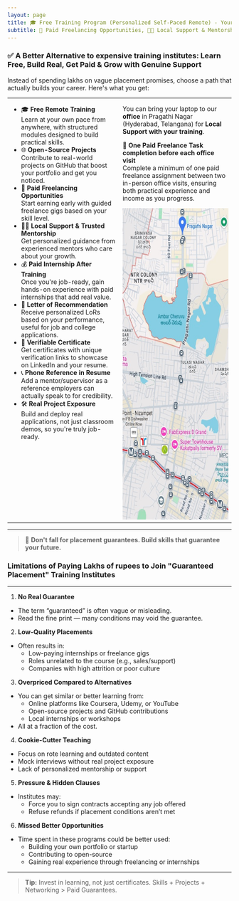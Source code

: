 ```yaml
---
layout: page
title: 🎓 Free Training Program (Personalized Self-Paced Remote) - Your Growth, Our Local Support
subtitle: 💼 Paid Freelancing Opportunities, 🧑‍🏫 Local Support & Mentorship, 💰 Paid Internship After Training, 📄 Letter of Recommendation, 📜 Verifiable Certificate, 📞 Phone Reference in Resume, 🛠️ Real Project Exposure, 🌐 Open-Source Verified Projects
---
```

### ✅ A Better Alternative to expensive training institutes: Learn Free, Build Real, Get Paid & Grow with Genuine Support

Instead of spending lakhs on vague placement promises, choose a path that actually builds your career. Here's what you get:
<table style="border: none; width: 100%;">
  <tr>
    <td style="width: 50%; vertical-align: top;">
<ul>
  <li>🎓 <strong>Free Remote Training</strong><br>
    Learn at your own pace from anywhere, with structured modules designed to build practical skills.
  </li>
  <li>🌐 <strong>Open-Source Projects</strong><br>
    Contribute to real-world projects on GitHub that boost your portfolio and get you noticed.
  </li>
  <li>💼 <strong>Paid Freelancing Opportunities</strong><br>
    Start earning early with guided freelance gigs based on your skill level.
  </li>
  <li>🧑‍🏫 <strong>Local Support & Trusted Mentorship</strong><br>
    Get personalized guidance from experienced mentors who care about your growth.
  </li>
  <li>💰 <strong>Paid Internship After Training</strong><br>
    Once you're job-ready, gain hands-on experience with paid internships that add real value.
  </li>
  <li>📄 <strong>Letter of Recommendation</strong><br>
    Receive personalized LoRs based on your performance, useful for job and college applications.
  </li>
  <li>📜 <strong>Verifiable Certificate</strong><br>
    Get certificates with unique verification links to showcase on LinkedIn and your resume.
  </li>
  <li>📞 <strong>Phone Reference in Resume</strong><br>
    Add a mentor/supervisor as a reference employers can actually speak to for credibility.
  </li>
  <li>🛠️ <strong>Real Project Exposure</strong><br>
    Build and deploy real applications, not just classroom demos, so you're truly job-ready.
  </li>
</ul>
    </td>
    <td style="width: 50%; text-align: left;">
<p>
  You can bring your laptop to our <strong>office</strong> in Pragathi Nagar (Hyderabad, Telangana) for 
  <strong>Local Support with your training</strong>.
</p>
<p>
  💼 <strong>One Paid Freelance Task completion before each office visit</strong><br>
  Complete a minimum of one paid freelance assignment between two in-person office visits, 
  ensuring both practical experience and income as you progress.
</p>
  <img src="/assets/uploads/pragathi-nagar.jpg" alt="Pragathi nagar office location" height="700px">
    </td>
  </tr>
</table>


---

> 🎯 **Don't fall for placement guarantees. Build skills that guarantee your future.**



### Limitations of Paying Lakhs of rupees to Join "Guaranteed Placement" Training Institutes

---

1. **No Real Guarantee**
- The term “guaranteed” is often vague or misleading.
- Read the fine print — many conditions may void the guarantee.

2. **Low-Quality Placements**
- Often results in:
  - Low-paying internships or freelance gigs
  - Roles unrelated to the course (e.g., sales/support)
  - Companies with high attrition or poor culture

3. **Overpriced Compared to Alternatives**
- You can get similar or better learning from:
  - Online platforms like Coursera, Udemy, or YouTube
  - Open-source projects and GitHub contributions
  - Local internships or workshops
- All at a fraction of the cost.

4. **Cookie-Cutter Teaching**
- Focus on rote learning and outdated content
- Mock interviews without real project exposure
- Lack of personalized mentorship or support

5. **Pressure & Hidden Clauses**
- Institutes may:
  - Force you to sign contracts accepting any job offered
  - Refuse refunds if placement conditions aren’t met

6. **Missed Better Opportunities**
- Time spent in these programs could be better used:
  - Building your own portfolio or startup
  - Contributing to open-source
  - Gaining real experience through freelancing or internships

---

> **Tip:** Invest in learning, not just certificates. Skills + Projects + Networking > Paid Guarantees.

